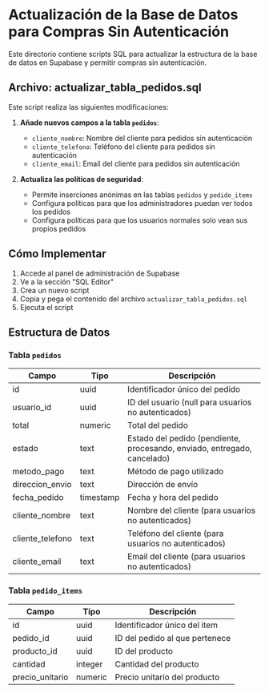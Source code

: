 # Actualización de la Base de Datos para Compras Sin Autenticación

Este directorio contiene scripts SQL para actualizar la estructura de la base de datos en Supabase y permitir compras sin autenticación.

## Archivo: actualizar_tabla_pedidos.sql

Este script realiza las siguientes modificaciones:

1. **Añade nuevos campos a la tabla `pedidos`**:
   - `cliente_nombre`: Nombre del cliente para pedidos sin autenticación
   - `cliente_telefono`: Teléfono del cliente para pedidos sin autenticación
   - `cliente_email`: Email del cliente para pedidos sin autenticación

2. **Actualiza las políticas de seguridad**:
   - Permite inserciones anónimas en las tablas `pedidos` y `pedido_items`
   - Configura políticas para que los administradores puedan ver todos los pedidos
   - Configura políticas para que los usuarios normales solo vean sus propios pedidos

## Cómo Implementar

1. Accede al panel de administración de Supabase
2. Ve a la sección "SQL Editor"
3. Crea un nuevo script
4. Copia y pega el contenido del archivo `actualizar_tabla_pedidos.sql`
5. Ejecuta el script

## Estructura de Datos

### Tabla `pedidos`

| Campo | Tipo | Descripción |
|-------|------|-------------|
| id | uuid | Identificador único del pedido |
| usuario_id | uuid | ID del usuario (null para usuarios no autenticados) |
| total | numeric | Total del pedido |
| estado | text | Estado del pedido (pendiente, procesando, enviado, entregado, cancelado) |
| metodo_pago | text | Método de pago utilizado |
| direccion_envio | text | Dirección de envío |
| fecha_pedido | timestamp | Fecha y hora del pedido |
| cliente_nombre | text | Nombre del cliente (para usuarios no autenticados) |
| cliente_telefono | text | Teléfono del cliente (para usuarios no autenticados) |
| cliente_email | text | Email del cliente (para usuarios no autenticados) |

### Tabla `pedido_items`

| Campo | Tipo | Descripción |
|-------|------|-------------|
| id | uuid | Identificador único del item |
| pedido_id | uuid | ID del pedido al que pertenece |
| producto_id | uuid | ID del producto |
| cantidad | integer | Cantidad del producto |
| precio_unitario | numeric | Precio unitario del producto |
